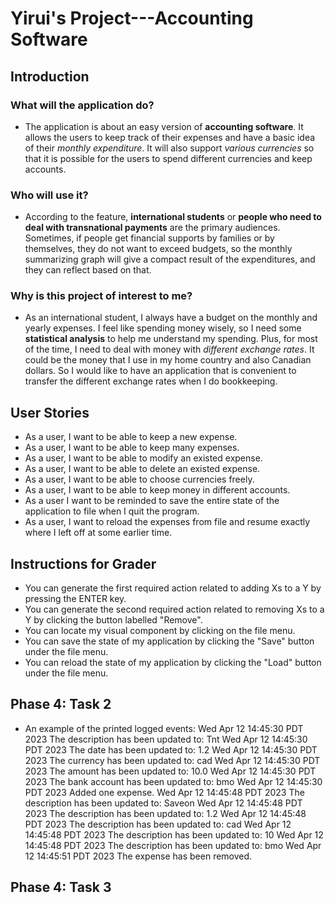 # Yirui's Project---Accounting Software

## Introduction

### What will the application do?

- The application is about an easy version of **accounting software**. It allows the users to keep track of their 
expenses and have a basic idea of their *monthly expenditure*. It will also support *various currencies* so that it is
possible for the users to spend different currencies and keep accounts.

### Who will use it?

- According to the feature, **international students** or **people who need to deal with transnational payments** are 
the primary audiences. Sometimes, if people get financial supports by families or by themselves, they do not want to 
exceed budgets, so the monthly summarizing graph will give a compact result of the expenditures, and they can reflect 
based on that.


### Why is this project of interest to me?

- As an international student, I always have a budget on the monthly and yearly expenses. I feel like spending money 
wisely, so I need some **statistical analysis** to help me understand my spending. Plus, for most of the time, I need to 
deal with money with *different exchange rates*. It could be the money that I use in my home country and also Canadian 
dollars. So I would like to have an application that is convenient to transfer the different exchange rates when I do
bookkeeping.

## User Stories 
- As a user, I want to be able to keep a new expense.
- As a user, I want to be able to keep many expenses.
- As a user, I want to be able to modify an existed expense.
- As a user, I want to be able to delete an existed expense.
- As a user, I want to be able to choose currencies freely.
- As a user, I want to be able to keep money in different accounts.
- As a user I want to be reminded to save the entire state of the application to file when I quit the program.
- As a user, I want to reload the expenses from file and resume exactly where I left off at some earlier time.

## Instructions for Grader
- You can generate the first required action related to adding Xs to a Y by pressing the ENTER key.
- You can generate the second required action related to removing Xs to a Y by clicking the button labelled "Remove".
- You can locate my visual component by clicking on the file menu.
- You can save the state of my application by clicking the "Save" button under the file menu.
- You can reload the state of my application by clicking the "Load" button under the file menu.

## Phase 4: Task 2
- An example of the printed logged events:
  Wed Apr 12 14:45:30 PDT 2023
  The description has been updated to: Tnt
  Wed Apr 12 14:45:30 PDT 2023
  The date has been updated to: 1.2
  Wed Apr 12 14:45:30 PDT 2023
  The currency has been updated to: cad
  Wed Apr 12 14:45:30 PDT 2023
  The amount has been updated to: 10.0
  Wed Apr 12 14:45:30 PDT 2023
  The bank account has been updated to: bmo
  Wed Apr 12 14:45:30 PDT 2023
  Added one expense.
  Wed Apr 12 14:45:48 PDT 2023
  The description has been updated to: Saveon
  Wed Apr 12 14:45:48 PDT 2023
  The description has been updated to: 1.2
  Wed Apr 12 14:45:48 PDT 2023
  The description has been updated to: cad
  Wed Apr 12 14:45:48 PDT 2023
  The description has been updated to: 10
  Wed Apr 12 14:45:48 PDT 2023
  The description has been updated to: bmo
  Wed Apr 12 14:45:51 PDT 2023
  The expense has been removed.

## Phase 4: Task 3
